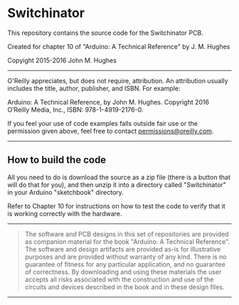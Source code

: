 # Switchinator

This repository contains the source code for the Switchinator PCB.

Created for chapter 10 of "Arduino: A Technical Reference" by J. M. Hughes

Copyight 2015-2016 John M. Hughes

---
O'Reilly appreciates, but does not require, attribution. An attribution usually
includes the title, author, publisher, and ISBN. For example:

Arduino: A Technical Reference, by John M. Hughes. Copyright 2016 O’Reilly
Media, Inc., ISBN: 978-1-4919-2176-0.

If you feel your use of code examples falls outside fair use or the permission
given above, feel free to contact permissions@oreilly.com.

---

## How to build the code

All you need to do is download the source as a zip file (there is a button
that will do that for you), and then unzip it into a directory called
"Switchinator" in your Arduino "sketchbook" directory.

Refer to Chapter 10 for instructions on how to test the code to verify that
it is working correctly with the hardware.

---
> The software and PCB designs in this set of repositories are provided as companion material
> for the book "Arduino: A Technical Reference". The software and design artifacts are provided
> as-is for illustrative purposes and are provided without warranty of any kind. There is no
> guarantee of fitness for any particular application, and no guarantee of correctness. By
> downloading and using these materials the user accepts all risks associated with the
> construction and use of the circuits and devices described in the book and in these design
> files.

---

